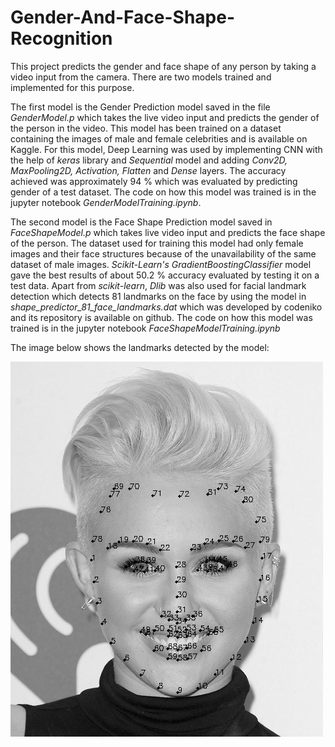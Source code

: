 # Gender-And-Face-Shape-Recognition

This project predicts the gender and face shape of any person by taking a video input from the camera. There are two models trained and implemented for this purpose.

The first model is the Gender Prediction model saved in the file *GenderModel.p* which takes the live video input and predicts the gender of the person in the video. This model has been trained on a dataset containing the images of male and female celebrities and is available on Kaggle. For this model, Deep Learning was used by implementing CNN with the help of *keras* library and *Sequential* model and adding *Conv2D, MaxPooling2D, Activation, Flatten* and *Dense* layers.
The accuracy achieved was approximately 94 % which was evaluated by predicting gender of a test dataset.
The code on how this model was trained is in the jupyter notebook *GenderModelTraining.ipynb*.

The second model is the Face Shape Prediction model saved in *FaceShapeModel.p* which takes live video input and predicts the face shape of the person.
The dataset used for training this model had only female images and their face structures because of the unavailability of the same dataset of male images.
*Scikit-Learn's GradientBoostingClassifier* model gave the best results of about 50.2 % accuracy evaluated by testing it on a test data.
Apart from *scikit-learn*, *Dlib* was also used for facial landmark detection which detects 81 landmarks on the face by using the model in *shape_predictor_81_face_landmarks.dat* which was developed by codeniko and its repository is available on github.
The code on how this model was trained is in the jupyter notebook *FaceShapeModelTraining.ipynb*

The image below shows the landmarks detected by the model:


![Facial Landmarks](Landmarks.png)
